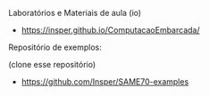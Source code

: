 Laboratórios e Materiais de aula (io)

- https://insper.github.io/ComputacaoEmbarcada/

Repositório de exemplos:

(clone esse repositório)

 - https://github.com/Insper/SAME70-examples 
